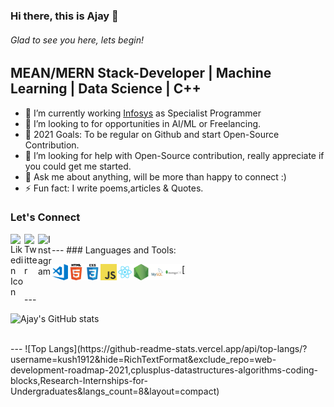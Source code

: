 ### Hi there, this is Ajay 👋

###### Glad to see you here, lets begin!
## MEAN/MERN Stack-Developer | Machine Learning | Data Science | C++ 
- 🔭 I’m currently working [Infosys][Organisation] as Specialist Programmer
- 👯 I’m looking to for opportunities in AI/ML or Freelancing.
- 🥅 2021 Goals: To be regular on Github and start Open-Source Contribution.
- 🤔 I’m looking for help with Open-Source contribution, really appreciate if you could get me started.
- 💬 Ask me about anything, will be more than happy to connect :)
- ⚡ Fun fact: I write poems,articles & Quotes. 
### Let's Connect

[<img align="left" alt="Likedin Icon" width="22px" src="https://cdn.jsdelivr.net/npm/simple-icons@3.13.0/icons/linkedin.svg" />][Linkedin]
[<img align="left" alt="Twitter" width="22px" src="https://cdn.jsdelivr.net/npm/simple-icons@v3/icons/twitter.svg" />][twitter]
[<img align="left" alt="Instagram" width="22px" src="https://cdn.jsdelivr.net/npm/simple-icons@v3/icons/instagram.svg" />][instagram]

<br />
---
### Languages and Tools:

[<img align="left" alt="Visual Studio Code" width="26px" src="https://raw.githubusercontent.com/github/explore/80688e429a7d4ef2fca1e82350fe8e3517d3494d/topics/visual-studio-code/visual-studio-code.png" />
<img align="left" alt="HTML5" width="26px" src="https://raw.githubusercontent.com/github/explore/80688e429a7d4ef2fca1e82350fe8e3517d3494d/topics/html/html.png" />
<img align="left" alt="CSS3" width="26px" src="https://raw.githubusercontent.com/github/explore/80688e429a7d4ef2fca1e82350fe8e3517d3494d/topics/css/css.png" />
<img align="left" alt="JavaScript" width="26px" src="https://raw.githubusercontent.com/github/explore/80688e429a7d4ef2fca1e82350fe8e3517d3494d/topics/javascript/javascript.png" />
<img align="left" alt="React" width="26px" src="https://raw.githubusercontent.com/github/explore/80688e429a7d4ef2fca1e82350fe8e3517d3494d/topics/react/react.png" />
<img align="left" alt="Node.js" width="26px" src="https://raw.githubusercontent.com/github/explore/80688e429a7d4ef2fca1e82350fe8e3517d3494d/topics/nodejs/nodejs.png" />
<img align="left" alt="MySQL" width="26px" src="https://raw.githubusercontent.com/github/explore/80688e429a7d4ef2fca1e82350fe8e3517d3494d/topics/mysql/mysql.png" />
<img align="left" alt="MongoDB" width="26px" src="https://raw.githubusercontent.com/github/explore/80688e429a7d4ef2fca1e82350fe8e3517d3494d/topics/mongodb/mongodb.png" />

<br />
---

<!-- Github Status API -->
![Ajay's GitHub stats](https://github-readme-stats.vercel.app/api?username=kush1912&show_icons=true&hide_border=true&hide=contribs,prs&theme=dark)

<br />
---
<!-- Top Language API -->
![Top Langs](https://github-readme-stats.vercel.app/api/top-langs/?username=kush1912&hide=RichTextFormat&exclude_repo=web-development-roadmap-2021,cplusplus-datastructures-algorithms-coding-blocks,Research-Internships-for-Undergraduates&langs_count=8&layout=compact)


[Linkedin]: https://www.linkedin.com/in/ajay-k-19b304158/
[twitter]: https://twitter.com/Vidyajay05
[instagram]: https://www.instagram.com/kush_1912/
[Organisation]: https://www.infosys.com/ 

